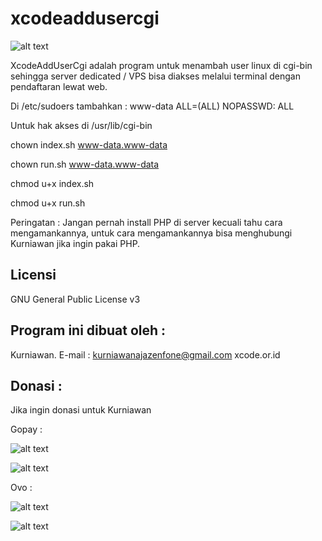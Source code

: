 # xcodeaddusercgi

![alt text](http://xcode.or.id/04_small-logo.png)

XcodeAddUserCgi adalah program untuk menambah user linux di cgi-bin sehingga server dedicated / VPS bisa diakses melalui terminal dengan pendaftaran lewat web.

Di /etc/sudoers tambahkan :
www-data ALL=(ALL) NOPASSWD: ALL

Untuk hak akses di /usr/lib/cgi-bin

chown index.sh www-data.www-data

chown run.sh www-data.www-data

chmod u+x index.sh

chmod u+x run.sh

Peringatan : Jangan pernah install PHP di server kecuali tahu cara mengamankannya, untuk cara mengamankannya bisa menghubungi Kurniawan jika ingin pakai PHP.

Licensi
-------
GNU General Public License v3

Program ini dibuat oleh :
--------------------------------------------
Kurniawan. E-mail : kurniawanajazenfone@gmail.com
xcode.or.id


Donasi :
--------
Jika ingin donasi untuk Kurniawan

Gopay :

![alt text](https://kurniawan.xcode.or.id/gofood.png)

![alt text](https://kurniawan.xcode.or.id/gopay.png)

Ovo :

![alt text](https://kurniawan.xcode.or.id/ovo3.png)

![alt text](https://kurniawan.xcode.or.id/ovo2.png)

